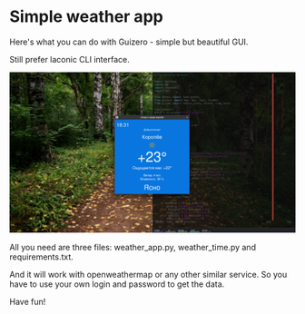 # Simple weather app

Here's what you can do with Guizero - simple but beautiful GUI.

Still prefer laconic CLI interface. 

![Guizero weather app](https://github.com/sergey-samoylov/weather/blob/main/img/p2.png)

All you need are three files: weather_app.py, weather_time.py and requirements.txt.

And it will work with openweathermap or any other similar service.
So you have to use your own login and password to get the data.

Have fun!
